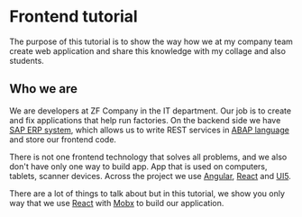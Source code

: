 # Frontend tutorial

The purpose of this tutorial is to show the way how we at my company team create web application and share this knowledge with my collage and also students.

## Who we are

We are developers at ZF Company in the IT department. Our job is to create and fix applications that help run factories. On the backend side we have [SAP ERP system](https://en.wikipedia.org/wiki/SAP_ERP), which allows us to write REST services in [ABAP language](https://en.wikipedia.org/wiki/ABAP) and store our frontend code.

There is not one frontend technology that solves all problems, and we also don't have only one way to build app. App that is used on computers, tablets, scanner devices. Across the project we use [Angular](https://angular.io/), [React](https://react.dev/) and [UI5](https://openui5.org/).

There are a lot of things to talk about but in this tutorial, we show you only way that we use [React](https://react.dev/) with [Mobx](https://mobx.js.org/README.html) to build our application.
